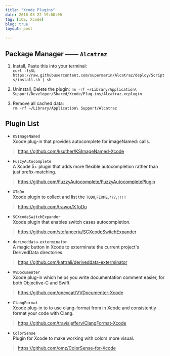 ```yaml
---
title: "Xcode Plugins"
date: 2016-03-22 19:00:00
tag: [iOS, Xcode]
blog: true
layout: post

---
```



## Package Manager —— `Alcatraz`

1. Install, Paste this into your terminal:  
`curl -fsSL https://raw.githubusercontent.com/supermarin/Alcatraz/deploy/Scripts/install.sh | sh`

2. Uninstall, Delete the plugin:
`rm -rf ~/Library/Application\ Support/Developer/Shared/Xcode/Plug-ins/Alcatraz.xcplugin`

3. Remove all cached data:  
`rm -rf ~/Library/Application\ Support/Alcatraz`

## Plugin List

- `KSImageNamed`  
Xcode plug-in that provides autocomplete for imageNamed: calls.  

> https://github.com/ksuther/KSImageNamed-Xcode

- `FuzzyAutocomplete`  
A Xcode 5+ plugin that adds more flexible autocompletion rather than just prefix-matching.  

> https://github.com/FuzzyAutocomplete/FuzzyAutocompletePlugin

- `XToDo`  
Xcode plugin to collect and list the `TODO`,`FIXME`,`???`,`!!!!`  

> https://github.com/trawor/XToDo

- `SCXcodeSwitchExpander`  
Xcode plugin that enables switch cases autocompletion.  

> https://github.com/stefanceriu/SCXcodeSwitchExpander

- `deriveddata-exterminator`  
A magic button in Xcode to exterminate the current project's DerivedData directories.  

> https://github.com/kattrali/deriveddata-exterminator

- `VVDocumenter`  
Xcode plug-in which helps you write documentation comment easier, for both Objective-C and Swift.  

> https://github.com/onevcat/VVDocumenter-Xcode

- `ClangFormat`  
Xcode plug-in to to use clang-format from in Xcode and consistently format your code with Clang.  

> https://github.com/travisjeffery/ClangFormat-Xcode

- `ColorSense`  
Plugin for Xcode to make working with colors more visual.  

> https://github.com/omz/ColorSense-for-Xcode





